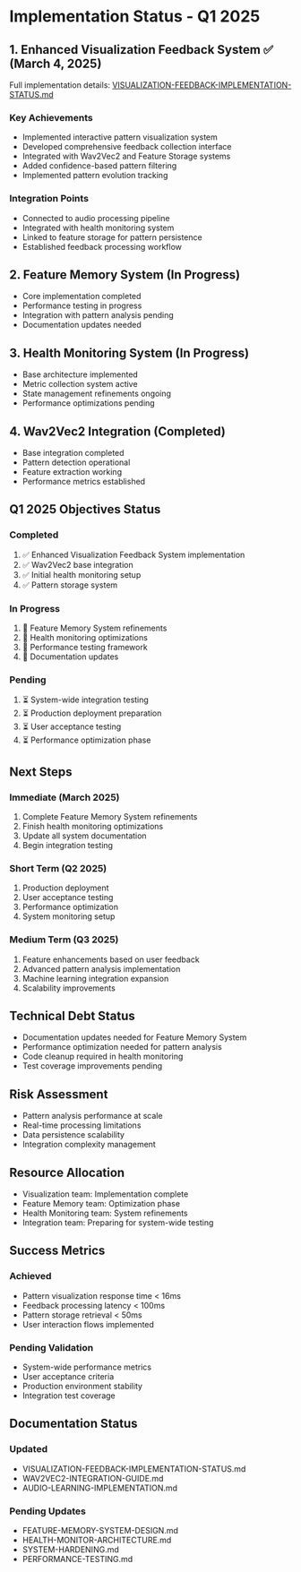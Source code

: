 # Implementation Status - Q1 2025

## 1. Enhanced Visualization Feedback System ✅ (March 4, 2025)
Full implementation details: [VISUALIZATION-FEEDBACK-IMPLEMENTATION-STATUS.md](./VISUALIZATION-FEEDBACK-IMPLEMENTATION-STATUS.md)

### Key Achievements
- Implemented interactive pattern visualization system
- Developed comprehensive feedback collection interface
- Integrated with Wav2Vec2 and Feature Storage systems
- Added confidence-based pattern filtering
- Implemented pattern evolution tracking

### Integration Points
- Connected to audio processing pipeline
- Integrated with health monitoring system
- Linked to feature storage for pattern persistence
- Established feedback processing workflow

## 2. Feature Memory System (In Progress)
- Core implementation completed
- Performance testing in progress
- Integration with pattern analysis pending
- Documentation updates needed

## 3. Health Monitoring System (In Progress)
- Base architecture implemented
- Metric collection system active
- State management refinements ongoing
- Performance optimizations pending

## 4. Wav2Vec2 Integration (Completed)
- Base integration completed
- Pattern detection operational
- Feature extraction working
- Performance metrics established

## Q1 2025 Objectives Status

### Completed
1. ✅ Enhanced Visualization Feedback System implementation
2. ✅ Wav2Vec2 base integration
3. ✅ Initial health monitoring setup
4. ✅ Pattern storage system

### In Progress
1. 🔄 Feature Memory System refinements
2. 🔄 Health monitoring optimizations
3. 🔄 Performance testing framework
4. 🔄 Documentation updates

### Pending
1. ⏳ System-wide integration testing
2. ⏳ Production deployment preparation
3. ⏳ User acceptance testing
4. ⏳ Performance optimization phase

## Next Steps

### Immediate (March 2025)
1. Complete Feature Memory System refinements
2. Finish health monitoring optimizations
3. Update all system documentation
4. Begin integration testing

### Short Term (Q2 2025)
1. Production deployment
2. User acceptance testing
3. Performance optimization
4. System monitoring setup

### Medium Term (Q3 2025)
1. Feature enhancements based on user feedback
2. Advanced pattern analysis implementation
3. Machine learning integration expansion
4. Scalability improvements

## Technical Debt Status
- Documentation updates needed for Feature Memory System
- Performance optimization needed for pattern analysis
- Code cleanup required in health monitoring
- Test coverage improvements pending

## Risk Assessment
- Pattern analysis performance at scale
- Real-time processing limitations
- Data persistence scalability
- Integration complexity management

## Resource Allocation
- Visualization team: Implementation complete
- Feature Memory team: Optimization phase
- Health Monitoring team: System refinements
- Integration team: Preparing for system-wide testing

## Success Metrics
### Achieved
- Pattern visualization response time < 16ms
- Feedback processing latency < 100ms
- Pattern storage retrieval < 50ms
- User interaction flows implemented

### Pending Validation
- System-wide performance metrics
- User acceptance criteria
- Production environment stability
- Integration test coverage

## Documentation Status
### Updated
- VISUALIZATION-FEEDBACK-IMPLEMENTATION-STATUS.md
- WAV2VEC2-INTEGRATION-GUIDE.md
- AUDIO-LEARNING-IMPLEMENTATION.md

### Pending Updates
- FEATURE-MEMORY-SYSTEM-DESIGN.md
- HEALTH-MONITOR-ARCHITECTURE.md
- SYSTEM-HARDENING.md
- PERFORMANCE-TESTING.md
